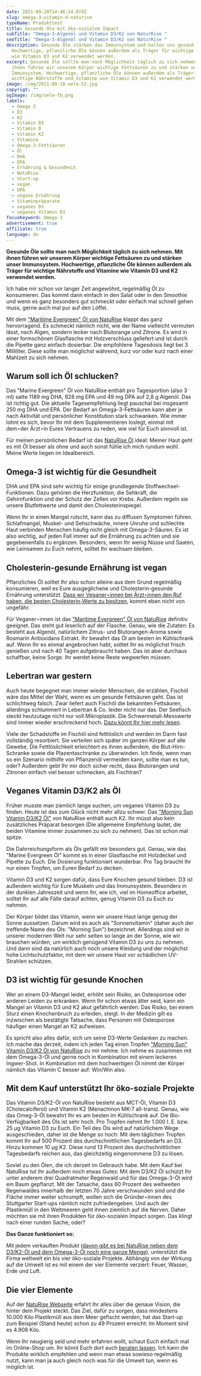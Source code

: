 ```yaml
---
date: 2021-09-28T14:48:24.074Z
slug: omega-3-vitamin-d-naturise
typeName: Produkttest
title: Gesunde Öle mit öko-sozialem Impact
subTitle: "Omega-3-Algenöl und Vitamin D3/K2 von NaturRise "
seoTitle: "Omega-3-Algenöl und Vitamin D3/K2 von NaturRise "
description: Gesunde Öle stärken das Immunsystem und halten uns gesund.
  Hochwertige, pflanzliche Öle können außerdem als Träger für wichtige Vitamine
  wie Vitamin D3 und K2 verwendet werden.
excerpt: Gesunde Öle sollte man nach Möglichkeit täglich zu sich nehmen. Mit
  ihnen führen wir unserem Körper wichtige Fettsäuren zu und stärken unser
  Immunsystem. Hochwertige, pflanzliche Öle können außerdem als Träger für
  wichtige Nährstoffe und Vitamine wie Vitamin D3 und K2 verwendet werden.
image: /img/2021-09-28-oele-52.jpg
copyrigt: ""
ogImage: /img/oele-fb.png
labels:
  - Omega 3
  - D3
  - K2
  - Vitamin D3
  - Vitamin D
  - Vitamin K2
  - Vitamine
  - Omega-3-Fettsäuren
  - Öl
  - DHA
  - EPA
  - Ernährung & Gesundheit
  - NatuRise
  - Start-up
  - vegan
  - DPA
  - vegane Ernährung
  - Vitaminpräparate
  - veganes D3
  - veganes Vitamin D3
focusKeyword: Omega 3
advertisement: true
affiliate: true
language: de
---
```

**Gesunde Öle sollte man nach Möglichkeit täglich zu sich nehmen. Mit ihnen führen wir unserem Körper wichtige Fettsäuren zu und stärken unser Immunsystem. Hochwertige, pflanzliche Öle können außerdem als Träger für wichtige Nährstoffe und Vitamine wie Vitamin D3 und K2 verwendet werden.**

Ich habe mir schon vor langer Zeit angewöhnt, regelmäßig Öl zu konsumieren. Das kommt dann einfach in den Salat oder in den Smoothie und wenn es ganz besonders gut schmeckt oder einfach mal schnell gehen muss, gerne auch mal pur auf den Löffel.

Mit dem ["Maritime Evergreen" Öl von NatuRise](https://t.adcell.com/p/click?promoId=244963&slotId=80259&param0=https%3A%2F%2Fwww.naturise.de%2Fmarine-evergreen) klappt das ganz hervorragend. Es schmeckt nämlich nicht, wie der Name vielleicht vermuten lässt, nach Algen, sondern lecker nach Blutorange und Zitrone. Es wird in einer formschönen Glasflasche mit Holzverschluss geliefert und ist durch die Pipette ganz einfach dosierbar. Die empfohlene Tagesdosis liegt bei 3 Milliliter. Diese sollte man möglichst während, kurz vor oder kurz nach einer Mahlzeit zu sich nehmen.

## Warum soll ich Öl schlucken?

Das "Marine Evergreen" Öl von NatuRise enthält pro Tagesportion (also 3 ml) satte 1189 mg DHA, 628 mg EPA und 49 mg DPA auf 2,8 g Algenöl. Das ist richtig gut. Die aktuelle Tagesempfehlung liegt pauschal bei insgesamt 250 mg DHA und EPA. Der Bedarf an Omega-3-Fettsäuren kann aber je nach Aktivität und persönlicher Konstitution stark schwanken. Wie immer lohnt es sich, bevor Ihr mit dem Supplementieren loslegt, einmal mit dem⋆der Ärzt⋆in Eures Vertrauens zu reden, wie viel für Euch sinnvoll ist.

Für meinen persönlichen Bedarf ist das [NatuRise Öl](https://t.adcell.com/p/click?promoId=244963&slotId=80259&param0=https%3A%2F%2Fwww.naturise.de%2Fmarine-evergreen) ideal: Meiner Haut geht es mit Öl besser als ohne und auch sonst fühle ich mich rundum wohl. Meine Werte liegen im Idealbereich.

## Omega-3 ist wichtig für die Gesundheit

DHA und EPA sind sehr wichtig für einige grundlegende Stoffwechsel-Funktionen. Dazu gehören die Herzfunktion, die Sehkraft, die Gehirnfunktion und der Schutz der Zellen vor Krebs. Außerdem regeln sie unsere Blutfettwerte und damit den Cholesterinspiegel.

Wenn Ihr in einen Mangel rutscht, kann das zu diffusen Symptomen führen. Schlafmangel, Muskel- und Sehschwäche, innere Unruhe und schlechte Haut verbinden Menschen häufig nicht gleich mit Omega-3-Säuren. Es ist also wichtig, auf jeden Fall immer auf die Ernährung zu achten und sie gegebenenfalls zu ergänzen. Besonders, wenn Ihr wenig Nüsse und Saaten, wie Leinsamen zu Euch nehmt, solltet Ihr wachsam bleiben.

## Cholesterin-gesunde Ernährung ist vegan

Pflanzliches Öl solltet Ihr also schon alleine aus dem Grund regelmäßig konsumieren, weil es Eure ausgeglichene und Cholesterin-gesunde Ernährung unterstützt. [Dass wir Veganer⋆innen bei Ärzt⋆innen den Ruf haben, die besten Cholesterin-Werte zu besitzen](/2019/06/veganer-arzt-interview-dr-hanno-platz/), kommt eben nicht von ungefähr.

Für Veganer⋆innen ist das ["Maritime Evergreen" Öl von NatuRise](https://t.adcell.com/p/click?promoId=244963&slotId=80259&param0=https%3A%2F%2Fwww.naturise.de%2Fmarine-evergreen) definitiv geeignet. Das steht gut leserlich auf der Flasche. Genau, wie die Zutaten: Es besteht aus Algenöl, natürlichem Zitrus- und Blutorangen-Aroma sowie Rosmarin Antioxidans Extrakt. Ihr bewahrt das Öl am besten im Kühlschrank auf. Wenn Ihr es einmal angebrochen habt, solltet Ihr es möglichst frisch genießen und nach 40 Tagen aufgebraucht haben. Das ist aber durchaus schaffbar, keine Sorge. Ihr werdet keine Reste wegwerfen müssen.

<Gallery name="vitamin-oele-1" />

## Lebertran war gestern

Auch heute begegnet man immer wieder Menschen, die erzählen, Fischöl wäre das Mittel der Wahl, wenn es um gesunde Fettsäuren geht. Das ist schlichtweg falsch. Zwar liefert auch Fischöl die bekannten Fettsäuren, allerdings schlummert in Lebertran & Co. leider nicht nur das. Der Seefisch steckt heutzutage nicht nur voll Mikroplastik. Die Schwermetall-Messwerte sind immer wieder erschreckend hoch. [Dazu könnt Ihr hier mehr lesen](/2019/12/vegane-fischbroetchen-for-future/). 

Viele der Schadstoffe im Fischöl sind fettlöslich und werden im Darm fast vollständig resorbiert. Sie verteilen sich später im ganzen Körper auf alle Gewebe. Die Fettlöslichkeit erleichtert es ihnen außerdem, die Blut-Hirn-Schranke sowie die Plazentaschranke zu überwinden. Ich finde, wenn man so ein Szenario mithilfe von Pflanzenöl vermeiden kann, sollte man es tun, oder? Außerdem gebt Ihr mir doch sicher recht, dass Blutorangen und Zitronen einfach viel besser schmecken, als Fischtran?

## Veganes Vitamin D3/K2 als Öl

Früher musste man ziemlich lange suchen, um veganes Vitamin D3 zu finden. Heute ist das zum Glück nicht mehr allzu schwer. Das ["Morning Sun Vitamin D3/K2 Öl"](https://t.adcell.com/p/click?promoId=244963&slotId=80259&param0=https%3A%2F%2Fwww.naturise.de%2Fmorning-sun) von NatuRise enthält auch K2. Ihr müsst also kein zusätzliches Präparat besorgen (Die allgemeine Empfehlung lautet, die beiden Vitamine immer zusammen zu sich zu nehmen). Das ist schon mal spitze. 

Die Dahrreichungsform als Öls gefällt mir besonders gut. Genau, wie das "Marine Evergreen Öl" kommt es in einer Glasflasche mit Holzdeckel und Pipette zu Euch. Die Dosierung funktioniert wunderbar. Pro Tag braucht Ihr nur einen Tropfen, um Euren Bedarf zu decken. 

Vitamin D3 und K2 sorgen dafür, dass Eure Knochen gesund bleiben. D3 ist außerdem wichtig für Eure Muskeln und das Immunsystem. Besonders in der dunklen Jahreszeit und wenn Ihr, wie ich, viel im Homeoffice arbeitet, solltet Ihr auf alle Fälle darauf achten, genug Vitamin D3 zu Euch zu nehmen. 

Der Körper bildet das Vitamin, wenn wir unsere Haut lange genug der Sonne aussetzen. Darum wird es auch als "Sonnenvitamin" (daher auch der treffende Name des Öls: "Morning Sun") bezeichnet. Allerdings sind wir in unserer modernen Welt nur sehr selten so lange an der Sonne, wie wir brauchen würden, um wirklich genügend Vitamin D3 zu uns zu nehmen. Und dann sind da natürlich auch noch unsere Kleidung und der möglichst hohe Lichtschutzfaktor, mit dem wir unsere Haut vor schädlichen UV-Strahlen schützen.

## D3 ist wichtig für gesunde Knochen

Wer an einem D3-Mangel leidet, erhöht sein Risiko, an Osteoporose oder anderen Leiden zu erkranken. Wenn Ihr schon etwas älter seid, kann ein Mangel an Vitamin D3 und K2 akut gefährlich werden: Das Risiko, bei einem Sturz einen Knochenbruch zu erleiden, steigt. In der Medizin gilt es inzwischen als bestätigte Tatsache, dass Personen mit Osteoporose häufiger einen Mangel an K2 aufweisen.

Es spricht also alles dafür, sich um seine D3-Werte Gedanken zu machen. Ich mache das derzeit, indem ich jeden Tag einen Tropfen ["Morning Sun" Vitamin D3/K2 Öl von NatuRise](https://t.adcell.com/p/click?promoId=244963&slotId=80259&param0=https%3A%2F%2Fwww.naturise.de%2Fmorning-sun) zu mir nehme. Ich nehme es zusammen mit dem Omega-3-Öl und gerne noch in Kombination mit einem leckeren Ingwer-Shot. In Kombination mit dem hochwertigen Öl nimmt der Körper nämlich das Vitamin C besser auf: Win/Win also.

## Mit dem Kauf unterstützt Ihr öko-soziale Projekte

Das Vitamin D3/K2-Öl von NatuRise besteht aus MCT-Öl, Vitamin D3 (Cholecalciferol) und Vitamin K2 (Menachinon MK-7 all-trans). Genau, wie das Omeg-3-Öl bewahrt Ihr es am besten im Kühlschrank auf. Die Bio-Verfügbarkeit des Öls ist sehr hoch. Pro Tropfen nehmt Ihr 1.000 I. E. bzw. 25 µg Vitamin D3 zu Euch. Ein Teil des Öls wird auf natürlichem Wege ausgeschieden, daher ist die Menge so hoch: Mit dem täglichen Tropfen kommt Ihr auf 500 Prozent des durchschnittlichen Tagesbedarfs an D3. Hinzu kommen 10 µg K2. Diese rund 13 Prozent des durchschnittlichen Tagesbedarfs reichen aus, das gleichzeitig eingenommene D3 zu lösen.

Soviel zu den Ölen, die ich derzeit im Gebrauch habe. Mit dem Kauf bei NatuRise tut Ihr außerdem noch etwas Gutes: Mit dem D3/K2 Öl schützt Ihr unter anderem drei Quadratmeter Regenwald und für das Omega-3-Öl wird ein Baum gepflanzt. Mit der Tatsache, dass 60 Prozent des weltweiten Regenwaldes innerhalb der letzten 70 Jahre verschwunden sind und die Fläche immer weiter schrumpft, wollen sich die Gründer⋆innen des Stuttgarter Start-ups nämlich nicht zufriedengeben. Und auch der Plastikmüll in den Weltmeeren geht ihnen ziemlich auf die Nerven. Daher möchten sie mit ihren Produkten für öko-sozialen Impact sorgen. Das klingt nach einer runden Sache, oder?

**Das Ganze funktioniert so:**

Mit jedem verkauften Produkt ([davon gibt es bei NatuRise neben dem D3/K2-Öl und dem Omega-3-Öl noch eine ganze Menge](https://t.adcell.com/p/click?promoId=244963&slotId=80259&param0=https%3A%2F%2Fwww.naturise.de%2Fprodukte)), unterstützt die Firma weltweit ein bis vier öko-soziale Projekte. Abhängig von der Wirkung auf die Umwelt ist es mit einem der vier Elemente verziert: Feuer, Wasser, Erde und Luft.

## Die vier Elemente

Auf der [NatuRise Webseite](https://t.adcell.com/p/click?promoId=244963&slotId=80259&param0=https%3A%2F%2Fwww.naturise.de%2F) erfahrt Ihr alles über die genaue Vision, die hinter dem Projekt steckt. Das Ziel, dafür zu sorgen, dass mindestens 10.000 Kilo Plastikmüll aus dem Meer gefischt werden, hat das Start-up zum Beispiel (Stand heute) schon zu 49 Prozent erreicht: Im Moment sind es 4.908 Kilo.

Wenn Ihr neugierig seid und mehr erfahren wollt, schaut Euch einfach mal im Online-Shop um. Ihr könnt Euch dort auch [beraten lassen](https://t.adcell.com/p/click?promoId=244963&slotId=80259&param0=https%3A%2F%2Fwww.naturise.de%2Fratgeber). Ich kann die Produkte wirklich empfehlen und wenn man etwas sowieso regelmäßig nutzt, kann man ja auch gleich noch was für die Umwelt tun, wenn es möglich ist.

<Gallery name="vitamin-oele-2" />